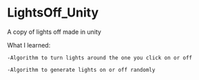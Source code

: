 # LightsOff_Unity

A copy of lights off made in unity

What I learned:

    -Algorithm to turn lights around the one you click on or off
    
    -Algorithm to generate lights on or off randomly
